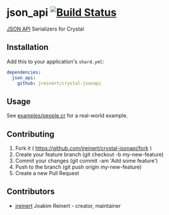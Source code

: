 # json_api [![Build Status](https://travis-ci.org/jreinert/crystal-jsonapi.svg?branch=master)](https://travis-ci.org/jreinert/crystal-jsonapi)

[JSON API](http://jsonapi.org) Serializers for Crystal

## Installation

Add this to your application's `shard.yml`:

```yaml
dependencies:
  json_api:
    github: jreinert/crystal-jsonapi
```


## Usage

See [examples/people.cr](examples/people.cr) for a real-world example.


## Contributing

1. Fork it ( https://github.com/jreinert/crystal-jsonapi/fork )
2. Create your feature branch (git checkout -b my-new-feature)
3. Commit your changes (git commit -am 'Add some feature')
4. Push to the branch (git push origin my-new-feature)
5. Create a new Pull Request

## Contributors

- [jreinert](https://github.com/jreinert) Joakim Reinert - creator, maintainer
